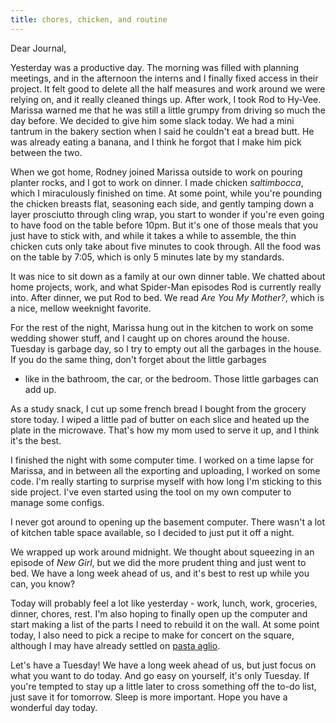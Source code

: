 ```yaml
---
title: chores, chicken, and routine
---
```


Dear Journal,

Yesterday was a productive day. The morning was filled with planning
meetings, and in the afternoon the interns and I finally fixed access in
their project. It felt good to delete all the half measures and work
around we were relying on, and it really cleaned things up. After work,
I took Rod to Hy-Vee. Marissa warned me that he was still a little
grumpy from driving so much the day before. We decided to give him some
slack today. We had a mini tantrum in the bakery section when I said he
couldn't eat a bread butt. He was already eating a banana, and I think
he forgot that I make him pick between the two.

When we got home, Rodney joined Marissa outside to work on pouring
planter rocks, and I got to work on dinner. I made chicken
*saltimbocca*, which I miraculously finished on time. At some point,
while you're pounding the chicken breasts flat, seasoning each side, and
gently tamping down a layer prosciutto through cling wrap, you start to
wonder if you're even going to have food on the table before 10pm. But
it's one of those meals that you just have to stick with, and while it
takes a while to assemble, the thin chicken cuts only take about five
minutes to cook through. All the food was on the table by 7:05, which is
only 5 minutes late by my standards.

It was nice to sit down as a family at our own dinner table. We chatted
about home projects, work, and what Spider-Man episodes Rod is currently
really into. After dinner, we put Rod to bed. We read *Are You My
Mother?*, which is a nice, mellow weeknight favorite.

For the rest of the night, Marissa hung out in the kitchen to work on
some wedding shower stuff, and I caught up on chores around the house.
Tuesday is garbage day, so I try to empty out all the garbages in the
house. If you do the same thing, don't forget about the little garbages
- like in the bathroom, the car, or the bedroom. Those little garbages
can add up.

As a study snack, I cut up some french bread I bought from the grocery
store today. I wiped a little pad of butter on each slice and heated up
the plate in the microwave. That's how my mom used to serve it up, and I
think it's the best.

I finished the night with some computer time. I worked on a time lapse
for Marissa, and in between all the exporting and uploading, I worked on
some code. I'm really starting to surprise myself with how long I'm
sticking to this side project. I've even started using the tool on my
own computer to manage some configs.

I never got around to opening up the basement computer. There wasn't a
lot of kitchen table space available, so I decided to just put it off a
night.

We wrapped up work around midnight. We thought about squeezing in an
episode of *New Girl*, but we did the more prudent thing and just went
to bed. We have a long week ahead of us, and it's best to rest up while
you can, you know?

Today will probably feel a lot like yesterday - work, lunch, work,
groceries, dinner, chores, rest. I'm also hoping to finally open up the
computer and start making a list of the parts I need to rebuild it on
the wall. At some point today, I also need to pick a recipe to make for
concert on the square, although I may have already settled on [pasta
aglio].

Let's have a Tuesday! We have a long week ahead of us, but just focus on
what you want to do today. And go easy on yourself, it's only Tuesday.
If you're tempted to stay up a little later to cross something off the
to-do list, just save it for tomorrow. Sleep is more important. Hope you
have a wonderful day today.

  [pasta aglio]: https://www.youtube.com/watch?v=bJUiWdM__Qw

